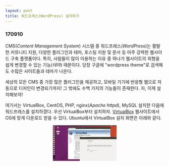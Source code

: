 ```yaml
---
layout: post
title: 워드프레스(WordPress) 설치하기
---
```


### 170910

CMS(*Content Management System*) 시스템 중 워드프레스(*WordPress*)는 활발한 커뮤니티 지원, 다양한 플러그인과 테마, 호스팅 지원 및 문서 등 아주 강력한 웹사이드 구축 플랫폼이다. 특히, 사람들이 많이 이용하는 이유 중 하나가 웹사이트의 외형을 쉽게 변경할 수 있는 기능(*테마*) 때문이다. 당장 구글에 "wordpress theme"로 검색해도 수많은 사이트들과 테마가 나온다.

세상의 모든 CMS 중 가장 많은 플러그인을 제공하고, 모바일 기기에 반응형 웹으로 자동으로 디자인이 변경되기까지! 그 밖에도 수백 가지의 기능들이 존재한다. 자, 이제 설치해보자!

여기서는 VirtualBox, CentOS, PHP, nginx(*Apache httpd*), MySQL 설치한 다음에 워드프레스를 설치하겠다. 우선 VirtualBox부터 설치하자. [VirtualBox](https://www.virtualbox.org/wiki/Downloads) 웹사이트에서 OS에 맞게 다운로드 받을 수 있다. Ubuntu에서 VirtualBox 설치 화면은 아래와 같다.

<p style="text-align:center;">
  <img src="https://raw.githubusercontent.com/henrychoi7/henrychoi7.github.io/master/img/virtualbox1.jpg" width="40%">
</p>

